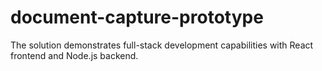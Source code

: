 # document-capture-prototype
The solution demonstrates full-stack development capabilities with React frontend and Node.js backend.
